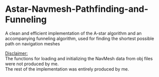 # Astar-Navmesh-Pathfinding-and-Funneling
A clean and efficient implementation of the A-star algorithm and an accompanying funneling algorithm, used for finding the shortest possible path on navigation meshes

<ins>Disclaimer:</ins></br>
The functions for loading and initializing the NavMesh data from obj files were not produced by me.</br>
The rest of the implementation was entirely produced by me.
